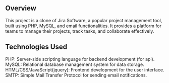 ## Overview

This project is a clone of Jira Software, a popular project management tool, built using PHP, MySQL,
and email functionalities. It provides a platform for teams to manage their projects, track tasks, and collaborate effectively.

## Technologies Used

PHP: Server-side scripting language for backend development (for api).
MySQL: Relational database management system for data storage.
HTML/CSS/JavaScript(jquery): Frontend development for the user interface.
SMTP: Simple Mail Transfer Protocol for sending email notifications.
